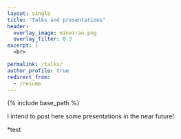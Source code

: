 ```yaml
---
layout: single
title: "Talks and presentations"
header:
  overlay_image: mineirao.png
  overlay_filter: 0.3
excerpt: |
  <br>

permalink: /talks/
author_profile: true
redirect_from:
  - /resume
---
```


{% include base_path %}

I intend to post here some presentations in the near future!

*test